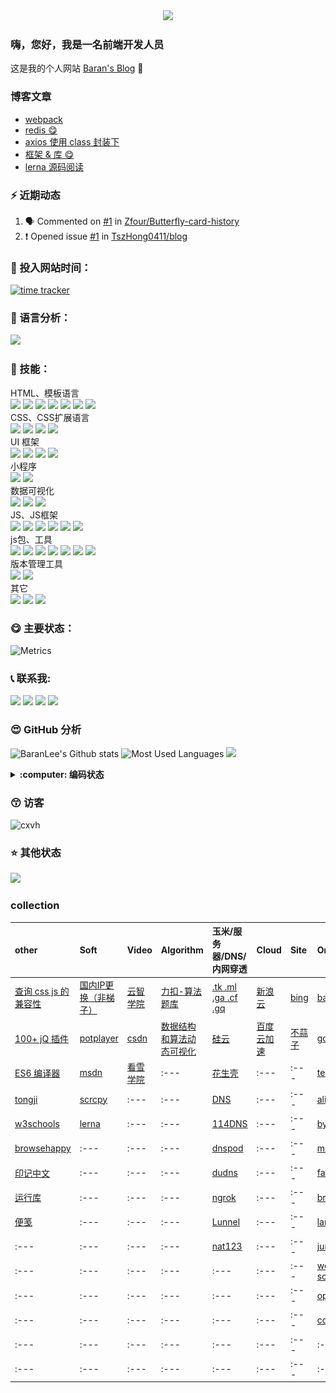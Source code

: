 <div align="center">
  <img src="https://cdn.jsdelivr.net/gh/cxvh/static/gif/20201201042317.webp">
</div>

### 嗨，您好，我是一名前端开发人员
这是我的个人网站 [Baran's Blog][website] 👋

### 博客文章
<!-- BLOG-POST-LIST:START -->
- [webpack](https://www.cxvh.com/2021/01/29/nodejs/webpack/)
- [redis 😋](https://www.cxvh.com/2021/01/27/database/redis/)
- [axios 使用 class 封装下](https://www.cxvh.com/2021/01/26/nodejs/axios/)
- [框架 & 库 😋](https://www.cxvh.com/2021/01/24/web/js/frame_lib/)
- [lerna 源码阅读](https://www.cxvh.com/2021/01/09/nodejs/lerna/)
<!-- BLOG-POST-LIST:END -->

### :zap: 近期动态
<!--START_SECTION:activity-->
1. 🗣 Commented on [#1](https://github.com/Zfour/Butterfly-card-history/issues/1) in [Zfour/Butterfly-card-history](https://github.com/Zfour/Butterfly-card-history)
2. ❗️ Opened issue [#1](https://github.com/TszHong0411/blog/issues/1) in [TszHong0411/blog](https://github.com/TszHong0411/blog)
<!--END_SECTION:activity-->


### :gem: 投入网站时间：
[![time tracker](https://wakatime.com/badge/gitlab/cxvh/blogs.svg)](https://wakatime.com/badge/gitlab/cxvh/blogs)

### :100: 语言分析：
<a href="https://wakatime.com"><img src="https://wakatime.com/share/@0cd260cc-6945-492b-a5b3-56b1bef40e51/6f6b5918-41bf-4055-a22e-11c7fcfc128a.png" /></a>

### :baby: 技能：
HTML、模板语言<br>
![](https://img.shields.io/badge/非常熟练-HTML-green) ![](https://img.shields.io/badge/熟练-YAML-lightgrey) ![](https://img.shields.io/badge/入门-PUG-success) ![](https://img.shields.io/badge/入门-EJS-important) ![](https://img.shields.io/badge/熟练-Freemarker-brightgreen) ![](https://img.shields.io/badge/熟练-Jsp-critical) ![](https://img.shields.io/badge/熟练-Volicity-informational)
<br>CSS、CSS扩展语言<br>
![](https://img.shields.io/badge/非常熟练-CSS-yellowgreen) ![](https://img.shields.io/badge/熟练-Sass/Scss-inactive) ![](https://img.shields.io/badge/熟练-Less-blue) ![](https://img.shields.io/badge/熟练-stylus-orange)
<br>UI 框架<br>
![](https://img.shields.io/badge/非常熟练-ElementUi-ff69b4)
![](https://img.shields.io/badge/非常熟练-Vant-9cf)
![](https://img.shields.io/badge/熟练-Bootstrap-green)
![](https://img.shields.io/badge/入门-Layui-lightgrey)
<br>小程序<br>
![](https://img.shields.io/badge/熟练-UNIapp-success)
![](https://img.shields.io/badge/熟练-微信小程序-important)
<br>数据可视化<br>
![](https://img.shields.io/badge/熟练-Echarts-brightgreen)
![](https://img.shields.io/badge/熟练-Svg-critical)
![](https://img.shields.io/badge/入门-Canvas-lightgrey)
<br>JS、JS框架<br>
![](https://img.shields.io/badge/非常熟练-JavaScript-brightgreen) ![](https://img.shields.io/badge/非常熟练-Vue-critical) ![](https://img.shields.io/badge/熟练-Nodejs-informational) ![](https://img.shields.io/badge/熟练-ES6-inactive) ![](https://img.shields.io/badge/熟练-Koa-9cf) ![](https://img.shields.io/badge/入门-React/RN-blueviolet)
<br>js包、工具<br>
![](https://img.shields.io/badge/非常熟练-Npm-informational)
![](https://img.shields.io/badge/非常熟练-Yarn-blueviolet)
![](https://img.shields.io/badge/熟练-webpack-green)
![](https://img.shields.io/badge/熟练-rollup-9cf)
![](https://img.shields.io/badge/熟练-eslint-inactive)
![](https://img.shields.io/badge/入门-babel-yellowgreen)
![](https://img.shields.io/badge/入门-脚手架开发-brightgreen)
<br>版本管理工具<br>
![](https://img.shields.io/badge/非常熟练-Git-lightgrey)
![](https://img.shields.io/badge/熟练-Svn-lightgrey)
<br>其它<br>
![](https://img.shields.io/badge/熟练-nginx-ff69b4)
![](https://img.shields.io/badge/入门-shell-success)
![](https://img.shields.io/badge/熟练-vscode-critical)

### :yum: 主要状态：
![Metrics](https://metrics.lecoq.io/cxvh?template=classic&config.timezone=Asia%2FShanghai&config.animated=true)

<!-- ### 🎧 播放
<iframe frameborder="no" border="0" marginwidth="0" marginheight="0" width=430 height=86 src="//music.163.com/outchain/player?type=2&id=34280405&auto=0&height=66"></iframe> -->

### :telephone_receiver: 联系我:
[<img src="https://img.shields.io/twitter/follow/baran31236600?logo=twitter&style=for-the-badge" height="22" />][twitter]
[<img src="https://cdn.jsdelivr.net/gh/cxvh/static/svg/mail.svg" width="22" />][mail]
[<img src="https://cdn.jsdelivr.net/gh/cxvh/static/svg/QQ.svg" width="22" />][qq]
[<img src="https://cdn.jsdelivr.net/npm/simple-icons@3.0.1/icons/codesandbox.svg" width="22" />][codesandbox]

### :heart_eyes: GitHub 分析
![BaranLee's Github stats](https://github-readme-stats.vercel.app/api?username=cxvh&theme=dark&show_icons=true)
![Most Used Languages](https://github-readme-stats.vercel.app/api/top-langs?username=cxvh&theme=flag-india&show_icons=true&locale=en&layout=compact)
![](https://github-readme-streak-stats.herokuapp.com/?user=cxvh)



<details>
  <summary><b> :computer: 编码状态</b></summary>
<!--START_SECTION:waka-->
![Profile Views](http://img.shields.io/badge/Profile%20Views-194-blue)

**🐱 My Github Data** 

> 🏆 64 Contributions in the Year 2021
 > 
> 📦 234.3 kB Used in Github's Storage 
 > 
> 🚫 Not Opted to Hire
 > 
> 📜 31 Public Repositories 
 > 
> 🔑 5 Private Repositories  
 > 
**I'm a Night 🦉** 

```text
🌞 Morning    5 commits      ███░░░░░░░░░░░░░░░░░░░░░░   12.82% 
🌆 Daytime    7 commits      ████░░░░░░░░░░░░░░░░░░░░░   17.95% 
🌃 Evening    7 commits      ████░░░░░░░░░░░░░░░░░░░░░   17.95% 
🌙 Night      20 commits     ████████████░░░░░░░░░░░░░   51.28%

```
📅 **I'm Most Productive on Wednesday** 

```text
Monday       6 commits      ███░░░░░░░░░░░░░░░░░░░░░░   15.38% 
Tuesday      8 commits      █████░░░░░░░░░░░░░░░░░░░░   20.51% 
Wednesday    11 commits     ███████░░░░░░░░░░░░░░░░░░   28.21% 
Thursday     0 commits      ░░░░░░░░░░░░░░░░░░░░░░░░░   0.0% 
Friday       0 commits      ░░░░░░░░░░░░░░░░░░░░░░░░░   0.0% 
Saturday     3 commits      ██░░░░░░░░░░░░░░░░░░░░░░░   7.69% 
Sunday       11 commits     ███████░░░░░░░░░░░░░░░░░░   28.21%

```


📊 **This Week I Spent My Time On** 

```text
⌚︎ Time Zone: Asia/Shanghai

💬 Programming Languages: 
YAML                     1 hr 19 mins        █████████████████░░░░░░░░   69.84% 
Markdown                 29 mins             ██████░░░░░░░░░░░░░░░░░░░   26.1% 
JavaScript               1 min               ░░░░░░░░░░░░░░░░░░░░░░░░░   1.38% 
Pug                      1 min               ░░░░░░░░░░░░░░░░░░░░░░░░░   1.19% 
HTML                     1 min               ░░░░░░░░░░░░░░░░░░░░░░░░░   1.13%

🔥 Editors: 
VS Code                  1 hr 54 mins        █████████████████████████   100.0%

🐱‍💻 Projects: 
blog                     1 hr 19 mins        █████████████████░░░░░░░░   69.5% 
cxvh                     33 mins             ███████░░░░░░░░░░░░░░░░░░   29.17% 
butterfly                1 min               ░░░░░░░░░░░░░░░░░░░░░░░░░   1.21% 
another                  0 secs              ░░░░░░░░░░░░░░░░░░░░░░░░░   0.12% 
web-community-serve      0 secs              ░░░░░░░░░░░░░░░░░░░░░░░░░   0.0%

💻 Operating System: 
Windows                  1 hr 54 mins        █████████████████████████   100.0%

```

**I Mostly Code in JavaScript** 

```text
JavaScript               13 repos            ████████████░░░░░░░░░░░░░   50.0% 
Vue                      6 repos             █████░░░░░░░░░░░░░░░░░░░░   23.08% 
HTML                     3 repos             ███░░░░░░░░░░░░░░░░░░░░░░   11.54% 
CSS                      2 repos             ██░░░░░░░░░░░░░░░░░░░░░░░   7.69% 
TypeScript               1 repo              █░░░░░░░░░░░░░░░░░░░░░░░░   3.85%

```


**Timeline**

![Chart not found](https://raw.githubusercontent.com/cxvh/cxvh/main/charts/bar_graph.png) 


<!--END_SECTION:waka-->
</details>

### :kissing_smiling_eyes: 访客
![cxvh](https://komarev.com/ghpvc/?username=cxvh&label=Profile%20views&color=0e75b6&style=flat)

### :star: 其他状态
[<img src="https://github-profile-trophy.vercel.app/?username=cxvh&theme=juicyfresh" />](https://github.com/ryo-ma/github-profile-trophy)  

### collection
| other                                                        | Soft                                                         | Video                                                  | Algorithm                                                | 玉米/服务器/DNS/内网穿透                               | Cloud                                | Site                                                         | Organizations                                             | Chat                            |
| :----------------------------------------------------------- | :----------------------------------------------------------- | :----------------------------------------------------- | :------------------------------------------------------- | :----------------------------------------------------- | :----------------------------------- | :----------------------------------------------------------- | :-------------------------------------------------------- | :------------------------------ |
| [查询 css js 的兼容性](https://caniuse.com/)                 | [国内IP更换（非梯子）](http://blog.sina.com.cn/u/5265179322) | [云智学院](https://abcxueyuan.baidu.com/#/line_course) | [力扣-算法题库](https://leetcode-cn.com/problemset/all/) | [.tk .ml .ga .cf .gq](http://www.dot.tk/zh/index.html) | [新浪云](https://www.sinacloud.com/) | [bing](https://www.bing.com/webmasters/crawlcontrol?siteUrl=https://www.cxvh.com/) | [baidu](https://github.com/baidu)                         | [skype](https://web.skype.com/) |
| [100+ jQ 插件](http://www.ijquery.cn/?cat=2)                 | [potplayer](http://potplayer.daum.net/?lang=zh_CN)           | [csdn](https://edu.csdn.net/course)                    | [数据结构和算法动态可视化](https://visualgo.net/zh)      | [硅云](https://www.vpsor.cn/)                          | [百度云加速](https://su.baidu.com/)  | [不蒜子](https://busuanzi.ibruce.info/)                      | [google](https://github.com/google)                       | [wechat](https://wx.qq.com/)    |
| [ES6 编译器](https://google.github.io/traceur-compiler/demo/repl.html) | [msdn](https://msdn.itellyou.cn/)                            | [看雪学院](https://www.pediy.com/)                     | :---                                                     | [花生壳](https://hsk.oray.com/)                        | :---                                 | :---                                                         | [tencent](https://github.com/tencent)                     | :---                            |
| [tongji](https://tongji.baidu.com/research/site)             | [scrcpy](https://github.com/Genymobile/scrcpy)               | :---                                                   | :---                                                     | [DNS](https://www.dns.com/)                            | :---                                 | :---                                                         | [alibaba](https://github.com/alibaba)                     | :---                            |
| [w3schools](https://www.w3schools.com/)                      | [lerna](https://github.com/lerna/)                           | :---                                                   | :---                                                     | [114DNS](http://www.114dns.com/)                       | :---                                 | :---                                                         | [bytedance](https://github.com/bytedance)                 | :---                            |
| [browsehappy](https://browsehappy.com/)                      | :---                                                         | :---                                                   | :---                                                     | [dnspod](dnspod.cn)                                    | :---                                 | :---                                                         | [microsoft](https://github.com/microsoft)                 | :---                            |
| [印记中文](https://docschina.org/)                           | :---                                                         | :---                                                   | :---                                                     | [dudns](https://dudns.baidu.com/)                      | :---                                 | :---                                                         | [facebook](https://github.com/facebook/)                  | :---                            |
| [运行库](https://www.ali213.net/zhuanti/yxk/)                | :---                                                         | :---                                                   | :---                                                     | [ngrok](https://ngrok.com/)                            | :---                                 | :---                                                         | [brackets](https://github.com/brackets)                   | :---                            |
| [便笺](https://www.onenote.com/stickynotes)              | :---                                                         | :---                                                   | :---                                                     | [Lunnel](https://github.com/longXboy/lunnel)           | :---                                 | :---                                                         | [lantern](https://github.com/getlantern/lantern/releases) | :---                            |
| :---                                                         | :---                                                         | :---                                                   | :---                                                     | [nat123](http://www.nat123.com/)                       | :---                                 | :---                                                         | [jumpserver](https://github.com/jumpserver)               | :---                            |
| :---                                                         | :---                                                         | :---                                                   | :---                                                     | :---                                                   | :---                                 | :---                                                         | [weapp-socketio](https://github.com/weapp-socketio)       | :---                            |
| :---                                                         | :---                                                         | :---                                                   | :---                                                     | :---                                                   | :---                                 | :---                                                         | [openatx](https://github.com/openatx)                     | :---                            |
| :---                                                         | :---                                                         | :---                                                   | :---                                                     | :---                                                   | :---                                 | :---                                                         | [code吧](https://github.com/code-ba)                      | :---                            |
| :---                                                         | :---                                                         | :---                                                   | :---                                                     | :---                                                   | :---                                 | :---                                                         | :---                                                      | :---                            |
| :---                                                         | :---                                                         | :---                                                   | :---                                                     | :---                                                   | :---                                 | :---                                                         | :---                                                      | :---                            |


[website]: https://cxvh.com/
[qq]: http://wpa.qq.com/msgrd?v=3&uin=630749264&site=qq&menu=yes
[mail]: mailto:630749264@qq.com
[twitter]: https://twitter.com/baran31236600
[codesandbox]: https://codesandbox.com/cxvh

